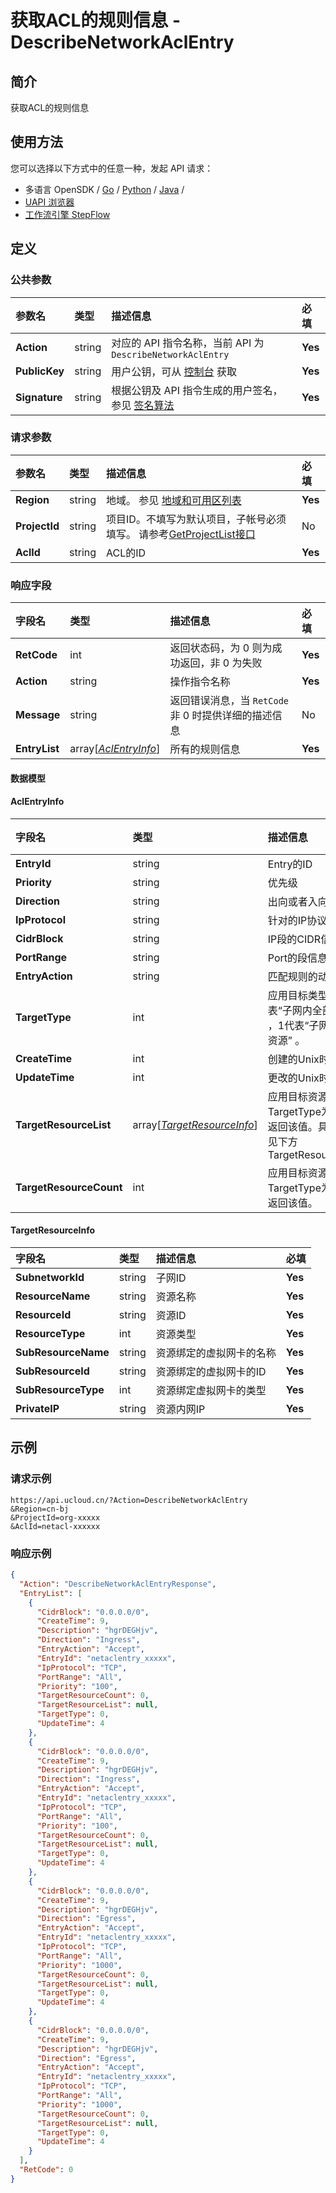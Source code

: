 # 获取ACL的规则信息 - DescribeNetworkAclEntry

## 简介

获取ACL的规则信息






## 使用方法

您可以选择以下方式中的任意一种，发起 API 请求：
- 多语言 OpenSDK / [Go](https://github.com/ucloud/ucloud-sdk-go) / [Python](https://github.com/ucloud/ucloud-sdk-python3) / [Java](https://github.com/ucloud/ucloud-sdk-java) /
- [UAPI 浏览器](https://console.ucloud.cn/uapi/detail?id=DescribeNetworkAclEntry)
- [工作流引擎 StepFlow](https://console.ucloud.cn/stepflow/manage/)


## 定义

### 公共参数

| 参数名 | 类型 | 描述信息 | 必填 |
|:---|:---|:---|:---|
| **Action**     | string  | 对应的 API 指令名称，当前 API 为 `DescribeNetworkAclEntry`                        | **Yes** |
| **PublicKey**  | string  | 用户公钥，可从 [控制台](https://console.ucloud.cn/uapi/apikey) 获取                                             | **Yes** |
| **Signature**  | string  | 根据公钥及 API 指令生成的用户签名，参见 [签名算法](api/summary/signature.md)  | **Yes** |

### 请求参数

| 参数名 | 类型 | 描述信息 | 必填 |
|:---|:---|:---|:---|
| **Region** | string | 地域。 参见 [地域和可用区列表](api/summary/regionlist) |**Yes**|
| **ProjectId** | string | 项目ID。不填写为默认项目，子帐号必须填写。 请参考[GetProjectList接口](api/summary/get_project_list) |No|
| **AclId** | string | ACL的ID |**Yes**|

### 响应字段

| 字段名 | 类型 | 描述信息 | 必填 |
|:---|:---|:---|:---|
| **RetCode** | int | 返回状态码，为 0 则为成功返回，非 0 为失败 |**Yes**|
| **Action** | string | 操作指令名称 |**Yes**|
| **Message** | string | 返回错误消息，当 `RetCode` 非 0 时提供详细的描述信息 |No|
| **EntryList** | array[[*AclEntryInfo*](#AclEntryInfo)] | 所有的规则信息 |**Yes**|

#### 数据模型


#### AclEntryInfo

| 字段名 | 类型 | 描述信息 | 必填 |
|:---|:---|:---|:---|
| **EntryId** | string | Entry的ID |**Yes**|
| **Priority** | string | 优先级 |**Yes**|
| **Direction** | string | 出向或者入向 |**Yes**|
| **IpProtocol** | string | 针对的IP协议 |**Yes**|
| **CidrBlock** | string | IP段的CIDR信息 |**Yes**|
| **PortRange** | string | Port的段信息 |**Yes**|
| **EntryAction** | string | 匹配规则的动作 |**Yes**|
| **TargetType** | int | 应用目标类型。 0代表“子网内全部资源” ，1代表“子网内指定资源” 。 |**Yes**|
| **CreateTime** | int | 创建的Unix时间戳 |**Yes**|
| **UpdateTime** | int | 更改的Unix时间戳 |**Yes**|
| **TargetResourceList** | array[[*TargetResourceInfo*](#TargetResourceInfo)] | 应用目标资源信息。TargetType为0时不返回该值。具体结构见下方TargetResourceInfo |No|
| **TargetResourceCount** | int | 应用目标资源数量。TargetType为0时不返回该值。 |No|

#### TargetResourceInfo

| 字段名 | 类型 | 描述信息 | 必填 |
|:---|:---|:---|:---|
| **SubnetworkId** | string | 子网ID |**Yes**|
| **ResourceName** | string | 资源名称 |**Yes**|
| **ResourceId** | string | 资源ID |**Yes**|
| **ResourceType** | int | 资源类型 |**Yes**|
| **SubResourceName** | string | 资源绑定的虚拟网卡的名称 |**Yes**|
| **SubResourceId** | string | 资源绑定的虚拟网卡的ID |**Yes**|
| **SubResourceType** | int | 资源绑定虚拟网卡的类型 |**Yes**|
| **PrivateIP** | string | 资源内网IP |**Yes**|

## 示例

### 请求示例
    
```
https://api.ucloud.cn/?Action=DescribeNetworkAclEntry
&Region=cn-bj
&ProjectId=org-xxxxx
&AclId=netacl-xxxxxx
```

### 响应示例
    
```json
{
  "Action": "DescribeNetworkAclEntryResponse",
  "EntryList": [
    {
      "CidrBlock": "0.0.0.0/0",
      "CreateTime": 9,
      "Description": "hgrDEGHjv",
      "Direction": "Ingress",
      "EntryAction": "Accept",
      "EntryId": "netaclentry_xxxxx",
      "IpProtocol": "TCP",
      "PortRange": "All",
      "Priority": "100",
      "TargetResourceCount": 0,
      "TargetResourceList": null,
      "TargetType": 0,
      "UpdateTime": 4
    },
    {
      "CidrBlock": "0.0.0.0/0",
      "CreateTime": 9,
      "Description": "hgrDEGHjv",
      "Direction": "Ingress",
      "EntryAction": "Accept",
      "EntryId": "netaclentry_xxxxx",
      "IpProtocol": "TCP",
      "PortRange": "All",
      "Priority": "100",
      "TargetResourceCount": 0,
      "TargetResourceList": null,
      "TargetType": 0,
      "UpdateTime": 4
    },
    {
      "CidrBlock": "0.0.0.0/0",
      "CreateTime": 9,
      "Description": "hgrDEGHjv",
      "Direction": "Egress",
      "EntryAction": "Accept",
      "EntryId": "netaclentry_xxxxx",
      "IpProtocol": "TCP",
      "PortRange": "All",
      "Priority": "1000",
      "TargetResourceCount": 0,
      "TargetResourceList": null,
      "TargetType": 0,
      "UpdateTime": 4
    },
    {
      "CidrBlock": "0.0.0.0/0",
      "CreateTime": 9,
      "Description": "hgrDEGHjv",
      "Direction": "Egress",
      "EntryAction": "Accept",
      "EntryId": "netaclentry_xxxxx",
      "IpProtocol": "TCP",
      "PortRange": "All",
      "Priority": "1000",
      "TargetResourceCount": 0,
      "TargetResourceList": null,
      "TargetType": 0,
      "UpdateTime": 4
    }
  ],
  "RetCode": 0
}
```





